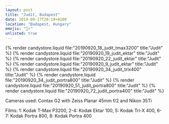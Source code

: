 ```yaml
---
layout: post
title: "Judit, Budapest"
date: 2019-09-17T20:19+0100
location: "Budapest, Hungary"
emojis: "🔞⭐"
unlisted: true
---
```


{% render candystore.liquid file:"20190920_18_judit_tmax3200" title:"Judit" %}
{% render candystore.liquid file:"20190920_19_judit_ektar" title:"Judit" %}
{% render candystore.liquid file:"20190920_22_judit_ektar" title:"Judit" %}
{% render candystore.liquid file:"20190920_9_judit_ektar" title:"Judit" %}
{% render candystore.liquid file:"20190920_34_judit_trix400" title:"Judit" %}
{% render candystore.liquid file:"20190920_34_judit_portra800" title:"Judit" %}
{% render candystore.liquid file:"20190920_51_judit_portra800" title:"Judit" %}
{% render candystore.liquid file:"20190920_72_judit_portra400" title:"Judit" %}

Cameras used: Contax G2 with Zeiss Planar 45mm f/2 and Nikon 35Ti

Films: 1: Kodak T-Max P3200, 2-4: Kodak Ektar 100, 5: Kodak Tri-X 400, 6-7: Kodak Portra 800, 8: Kodak Portra 400
